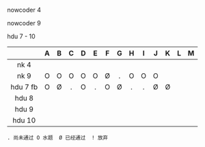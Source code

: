 nowcoder 4

nowcoder 9

hdu 7 - 10

|          |  A   |  B   |  C   |  D   |  E   |  F   |  G   |  H   |  I   |  J   |  K   |  L   |  M   |
| :------: | :--: | :--: | :--: | :--: | :--: | :--: | :--: | :--: | :--: | :--: | :--: | :--: | :--: |
|   nk 4   |      |      |      |      |      |      |      |      |      |      |      |      |      |
|   nk 9   |  O   |  O   |  O   |  O   |  O   |  Ø   |  .   |  O   |  O   |  O   |      |      |      |
| hdu 7 fb |  O   |  Ø   |  .   |  O   |  .   |  O   |  Ø   |  .   |  .   |  Ø   |  Ø   |      |      |
|  hdu 8   |      |      |      |      |      |      |      |      |      |      |      |      |      |
|  hdu 9   |      |      |      |      |      |      |      |      |      |      |      |      |      |
|  hdu 10  |      |      |      |      |      |      |      |      |      |      |      |      |      |

`. 尚未通过 O 水题  Ø 已经通过  ! 放弃`